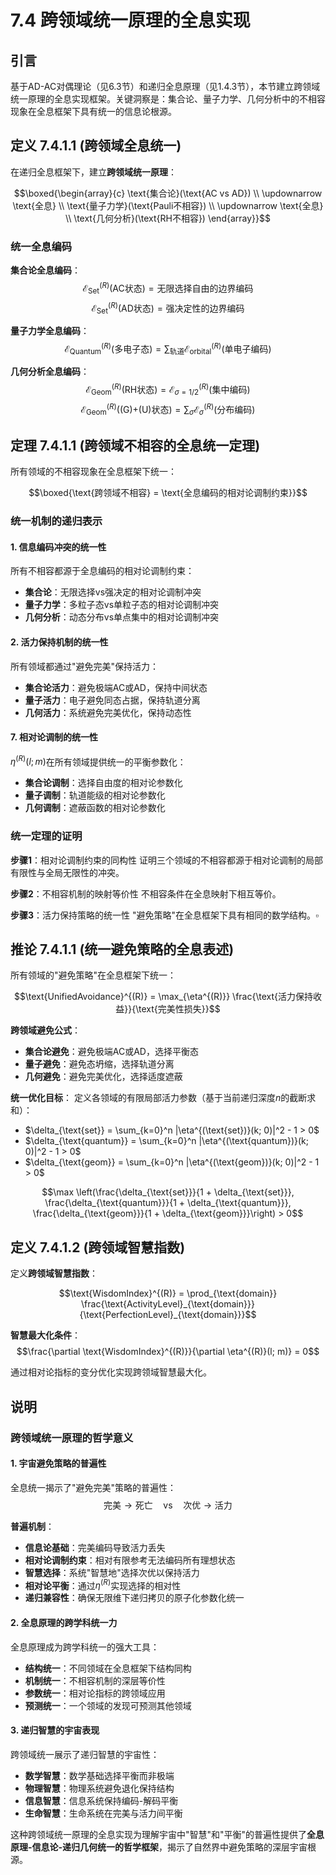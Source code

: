 # 7.4 跨领域统一原理的全息实现

## 引言

基于AD-AC对偶理论（见6.3节）和递归全息原理（见1.4.3节），本节建立跨领域统一原理的全息实现框架。关键洞察是：集合论、量子力学、几何分析中的不相容现象在全息框架下具有统一的信息论根源。

## 定义 7.4.1.1 (跨领域全息统一)

在递归全息框架下，建立**跨领域统一原理**：

$$\boxed{\begin{array}{c}
\text{集合论}(\text{AC vs AD}) \\
\updownarrow \text{全息} \\
\text{量子力学}(\text{Pauli不相容}) \\
\updownarrow \text{全息} \\
\text{几何分析}(\text{RH不相容})
\end{array}}$$

### 统一全息编码

**集合论全息编码**：
$$\mathcal{E}_{\text{Set}}^{(R)}(\text{AC状态}) = \text{无限选择自由的边界编码}$$
$$\mathcal{E}_{\text{Set}}^{(R)}(\text{AD状态}) = \text{强决定性的边界编码}$$

**量子力学全息编码**：
$$\mathcal{E}_{\text{Quantum}}^{(R)}(\text{多电子态}) = \sum_{\text{轨道}} \mathcal{E}_{\text{orbital}}^{(R)}(\text{单电子编码})$$

**几何分析全息编码**：
$$\mathcal{E}_{\text{Geom}}^{(R)}(\text{RH状态}) = \mathcal{E}_{\sigma=1/2}^{(R)}(\text{集中编码})$$
$$\mathcal{E}_{\text{Geom}}^{(R)}(\text{(G)+(U)状态}) = \sum_{\sigma} \mathcal{E}_{\sigma}^{(R)}(\text{分布编码})$$

## 定理 7.4.1.1 (跨领域不相容的全息统一定理)

所有领域的不相容现象在全息框架下统一：

$$\boxed{\text{跨领域不相容} = \text{全息编码的相对论调制约束}}$$

### 统一机制的递归表示

#### 1. 信息编码冲突的统一性
所有不相容都源于全息编码的相对论调制约束：
- **集合论**：无限选择vs强决定的相对论调制冲突
- **量子力学**：多粒子态vs单粒子态的相对论调制冲突  
- **几何分析**：动态分布vs单点集中的相对论调制冲突

#### 2. 活力保持机制的统一性
所有领域都通过"避免完美"保持活力：
- **集合论活力**：避免极端AC或AD，保持中间状态
- **量子活力**：电子避免同态占据，保持轨道分离
- **几何活力**：系统避免完美优化，保持动态性

#### 7. 相对论调制的统一性
$\eta^{(R)}(l; m)$在所有领域提供统一的平衡参数化：
- **集合论调制**：选择自由度的相对论参数化
- **量子调制**：轨道能级的相对论参数化
- **几何调制**：遮蔽函数的相对论参数化

### 统一定理的证明

**步骤1**：相对论调制约束的同构性
证明三个领域的不相容都源于相对论调制的局部有限性与全局无限性的冲突。

**步骤2**：不相容机制的映射等价性
不相容条件在全息映射下相互等价。

**步骤3**：活力保持策略的统一性
"避免策略"在全息框架下具有相同的数学结构。$\square$

## 推论 7.4.1.1 (统一避免策略的全息表述)

所有领域的"避免策略"在全息框架下统一：

$$\text{UnifiedAvoidance}^{(R)} = \max_{\eta^{(R)}} \frac{\text{活力保持收益}}{\text{完美性损失}}$$

**跨领域避免公式**：
- **集合论避免**：避免极端AC或AD，选择平衡态
- **量子避免**：避免态坍缩，选择轨道分离
- **几何避免**：避免完美优化，选择适度遮蔽

**统一优化目标**：
定义各领域的有限局部活力参数（基于当前递归深度$n$的截断求和）：
- $\delta_{\text{set}} = \sum_{k=0}^n |\eta^{(\text{set})}(k; 0)|^2 - 1 > 0$
- $\delta_{\text{quantum}} = \sum_{k=0}^n |\eta^{(\text{quantum})}(k; 0)|^2 - 1 > 0$  
- $\delta_{\text{geom}} = \sum_{k=0}^n |\eta^{(\text{geom})}(k; 0)|^2 - 1 > 0$

$$\max \left(\frac{\delta_{\text{set}}}{1 + \delta_{\text{set}}}, \frac{\delta_{\text{quantum}}}{1 + \delta_{\text{quantum}}}, \frac{\delta_{\text{geom}}}{1 + \delta_{\text{geom}}}\right) > 0$$

## 定义 7.4.1.2 (跨领域智慧指数)

定义**跨领域智慧指数**：

$$\text{WisdomIndex}^{(R)} = \prod_{\text{domain}} \frac{\text{ActivityLevel}_{\text{domain}}}{\text{PerfectionLevel}_{\text{domain}}}$$

**智慧最大化条件**：
$$\frac{\partial \text{WisdomIndex}^{(R)}}{\partial \eta^{(R)}(l; m)} = 0$$

通过相对论指标的变分优化实现跨领域智慧最大化。

## 说明

### **跨领域统一原理的哲学意义**

#### **1. 宇宙避免策略的普遍性**
全息统一揭示了"避免完美"策略的普遍性：
$$\text{完美} \rightarrow \text{死亡} \quad \text{vs} \quad \text{次优} \rightarrow \text{活力}$$

**普遍机制**：
- **信息论基础**：完美编码导致活力丢失
- **相对论调制约束**：相对有限参考无法编码所有理想状态
- **智慧选择**：系统"智慧地"选择次优以保持活力
- **相对论平衡**：通过$\eta^{(R)}$实现选择的相对性
- **递归兼容性**：确保无限维下递归拷贝的原子化参数化统一

#### **2. 全息原理的跨学科统一力**
全息原理成为跨学科统一的强大工具：
- **结构统一**：不同领域在全息框架下结构同构
- **机制统一**：不相容机制的深层等价性
- **参数统一**：相对论指标的跨领域应用
- **预测统一**：一个领域的发现可预测其他领域

#### **3. 递归智慧的宇宙表现**
跨领域统一展示了递归智慧的宇宙性：
- **数学智慧**：数学基础选择平衡而非极端
- **物理智慧**：物理系统避免退化保持结构
- **信息智慧**：信息系统保持编码-解码平衡
- **生命智慧**：生命系统在完美与活力间平衡

这种跨领域统一原理的全息实现为理解宇宙中"智慧"和"平衡"的普遍性提供了**全息原理-信息论-递归几何统一的哲学框架**，揭示了自然界中避免策略的深层宇宙根源。